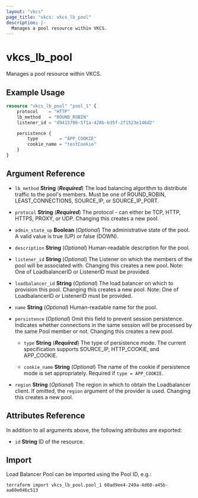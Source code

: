 ```yaml
---
layout: "vkcs"
page_title: "vkcs: vkcs_lb_pool"
description: |-
  Manages a pool resource within VKCS.
---
```


# vkcs_lb_pool

Manages a pool resource within VKCS.

## Example Usage
```terraform
resource "vkcs_lb_pool" "pool_1" {
	protocol    = "HTTP"
	lb_method   = "ROUND_ROBIN"
	listener_id = "d9415786-5f1a-428b-b35f-2f1523e146d2"

	persistence {
		type        = "APP_COOKIE"
		cookie_name = "testCookie"
	}
}
```
## Argument Reference
- `lb_method` **String** (***Required***) The load balancing algorithm to distribute traffic to the pool's members. Must be one of ROUND_ROBIN, LEAST_CONNECTIONS, SOURCE_IP, or SOURCE_IP_PORT.

- `protocol` **String** (***Required***) The protocol - can either be TCP, HTTP, HTTPS, PROXY, or UDP. Changing this creates a new pool.

- `admin_state_up` **Boolean** (*Optional*) The administrative state of the pool. A valid value is true (UP) or false (DOWN).

- `description` **String** (*Optional*) Human-readable description for the pool.

- `listener_id` **String** (*Optional*) The Listener on which the members of the pool will be associated with. Changing this creates a new pool. Note:  One of LoadbalancerID or ListenerID must be provided.

- `loadbalancer_id` **String** (*Optional*) The load balancer on which to provision this pool. Changing this creates a new pool. Note: One of LoadbalancerID or ListenerID must be provided.

- `name` **String** (*Optional*) Human-readable name for the pool.

- `persistence` (*Optional*) Omit this field to prevent session persistence. Indicates whether connections in the same session will be processed by the same Pool member or not. Changing this creates a new pool.
  - `type` **String** (***Required***) The type of persistence mode. The current specification supports SOURCE_IP, HTTP_COOKIE, and APP_COOKIE.

  - `cookie_name` **String** (*Optional*) The name of the cookie if persistence mode is set appropriately. Required if `type = APP_COOKIE`.

- `region` **String** (*Optional*) The region in which to obtain the Loadbalancer client. If omitted, the `region` argument of the provider is used. Changing this creates a new pool.


## Attributes Reference
In addition to all arguments above, the following attributes are exported:
- `id` **String** ID of the resource.



## Import

Load Balancer Pool can be imported using the Pool ID, e.g.:

```shell
terraform import vkcs_lb_pool.pool_1 60ad9ee4-249a-4d60-a45b-aa60e046c513
```

